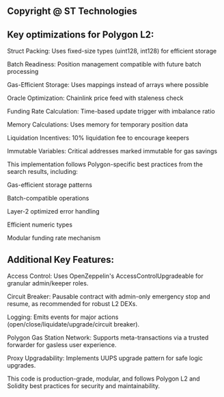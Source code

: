 ## Copyright @ ST Technologies

## Key optimizations for Polygon L2:

Struct Packing: Uses fixed-size types (uint128, int128) for efficient storage

Batch Readiness: Position management compatible with future batch processing

Gas-Efficient Storage: Uses mappings instead of arrays where possible

Oracle Optimization: Chainlink price feed with staleness check

Funding Rate Calculation: Time-based update trigger with imbalance ratio

Memory Calculations: Uses memory for temporary position data

Liquidation Incentives: 10% liquidation fee to encourage keepers

Immutable Variables: Critical addresses marked immutable for gas savings

This implementation follows Polygon-specific best practices from the search results, including:

Gas-efficient storage patterns

Batch-compatible operations

Layer-2 optimized error handling

Efficient numeric types

Modular funding rate mechanism

## Additional Key Features:

Access Control: Uses OpenZeppelin's AccessControlUpgradeable for granular admin/keeper roles.

Circuit Breaker: Pausable contract with admin-only emergency stop and resume, as recommended for robust L2 DEXs.

Logging: Emits events for major actions (open/close/liquidate/upgrade/circuit breaker).

Polygon Gas Station Network: Supports meta-transactions via a trusted forwarder for gasless user experience.

Proxy Upgradability: Implements UUPS upgrade pattern for safe logic upgrades.

This code is production-grade, modular, and follows Polygon L2 and Solidity best practices for security and maintainability.


